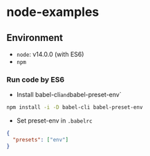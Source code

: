 # node-examples

## Environment
- `node`: v14.0.0 (with ES6)
- `npm`

### Run code by ES6
- Install babel-cli` and `babel-preset-env`
```bash
npm install -i -D babel-cli babel-preset-env
```

- Set preset-env in `.babelrc`
```json
{
  "presets": ["env"]
}
```
